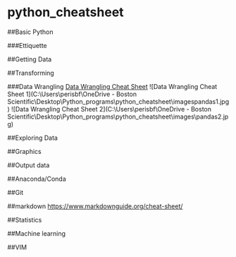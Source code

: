 # python_cheatsheet

##Basic Python

###Ettiquette

##Getting Data


##Transforming

###Data Wrangling
 [Data Wrangling Cheat Sheet](https://buff.ly/2qI6OWS )
![Data Wrangling Cheat Sheet 1](C:\Users\perisbf\OneDrive - Boston Scientific\Desktop\Python_programs\python_cheatsheet\imagespandas1.jpg)
![Data Wrangling Cheat Sheet 2](C:\Users\perisbf\OneDrive - Boston Scientific\Desktop\Python_programs\python_cheatsheet\images\pandas2.jpg)


##Exploring Data

##Graphics

##Output data


##Anaconda/Conda

##Git

##markdown
https://www.markdownguide.org/cheat-sheet/



##Statistics


##Machine learning


##VIM
